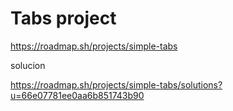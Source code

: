 # Tabs project

https://roadmap.sh/projects/simple-tabs


solucion

https://roadmap.sh/projects/simple-tabs/solutions?u=66e07781ee0aa6b851743b90
